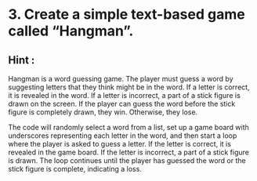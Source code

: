 # 3. Create a simple text-based game called “Hangman”.

## Hint : 
Hangman is a word guessing game. The player must guess a word by suggesting letters that they think might be in the word. If a letter is correct, it is revealed in the word. If a letter is incorrect, a part of a stick figure is drawn on the screen. If the player can guess the word before the stick figure is completely drawn, they win. Otherwise, they lose.

The code will randomly select a word from a list, set up a game board with underscores representing each letter in the word, and then start a loop where the player is asked to guess a letter. If the letter is correct, it is revealed in the game board. If the letter is incorrect, a part of a stick figure is drawn. The loop continues until the player has guessed the word or the stick figure is complete, indicating a loss.
